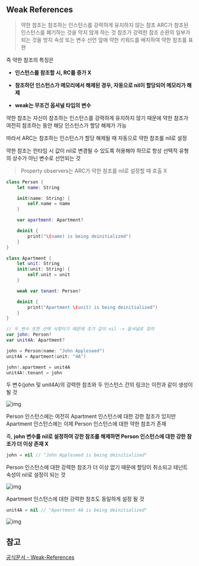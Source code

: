 ## Weak References

> 약한 참조는 참조하는 인스턴스를 강력하게 유지하지 않는 참조
> ARC가 참조된 인스턴스를 폐기하는 것을 막지 않게 하는 것
> 참조가 강력한 참조 순환의 일부가 되는 것을 방지
> 속성 또는 변수 선언 앞에 약한 키워드를 배치하여 약한 참조를 표현

즉 약한 참조의 특징은

- **인스턴스를 참조할 시, RC를 증가 X**

- **참조하던 인스턴스가 메모리에서 해제된 경우, 자동으로 nil이 할당되어 메모리가 해제**

- **weak는 무조건 옵셔널 타입의 변수**

약한 참조는 자신이 참조하는 인스턴스를 강력하게 유지하지 않기 때문에 약한 참조가 여전히 참조하는 동안 해당 인스턴스가 할당 해제가 가능

따라서 ARC는 참조하는 인스턴스가 할당 해제될 때 자동으로 약한 참조를 nil로 설정

약한 참조는 런타임 시 값이 nil로 변경될 수 있도록 허용해야 하므로 항상 선택적 유형의 상수가 아닌 변수로 선언되는 것

> Property observers는 ARC가 약한 참조를 nil로 설정할 때 호출 X

```swift
class Person {
    let name: String

    init(name: String) {
        self.name = name
    }

    var apartment: Apartment?

    deinit {
        print("\(name) is being deinitialized")
    }
}

class Apartment {
    let unit: String
    init(unit: String) {
        self.unit = unit
    }

    weak var tenant: Person?

    deinit {
        print("Apartment \(unit) is being deinitialized")
    }
}

// 두 변수 또한 선택 사항이기 때문에 초기 값이 nil -> 옵셔널로 정의
var john: Person?
var unit4A: Apartment?

john = Person(name: "John Appleseed")
unit4A = Apartment(unit: "4A")

john!.apartment = unit4A
unit4A!.tenant = john
```

두 변수(john 및 unit4A)의 강력한 참조와 두 인스턴스 간의 링크는 이전과 같이 생성이 될 것

![img](https://docs.swift.org/swift-book/images/weakReference01@2x.png)

Person 인스턴스에는 여전히 Apartment 인스턴스에 대한 강한 참조가 있지만 Apartment 인스턴스에는 이제 Person 인스턴스에 대한 약한 참조가 존재

즉, **john 변수를 nil로 설정하여 강한 참조를 해제하면 Person 인스턴스에 대한 강한 참조가 더 이상 존재 X**

```swift
john = nil // "John Appleseed is being deinitialized"
```

Person 인스턴스에 대한 강력한 참조가 더 이상 없기 때문에 할당이 취소되고 테넌트 속성이 nil로 설정이 되는 것

![img](https://docs.swift.org/swift-book/images/weakReference02@2x.png)

Apartment 인스턴스에 대한 강력한 참조도 동일하게 설정 될 것

```swift
unit4A = nil // "Apartment 4A is being deinitialized"
```

![img](https://docs.swift.org/swift-book/images/weakReference03@2x.png)

## 참고

[공식문서 - Weak-References](https://docs.swift.org/swift-book/documentation/the-swift-programming-language/automaticreferencecounting/#Weak-References)
